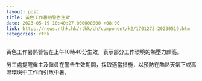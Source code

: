```yaml
---
layout: post
title: 黃色工作暑熱警告生效
date: 2023-05-19 10:40:27.000000000 +08:00
link: https://news.rthk.hk/rthk/ch/component/k2/1701273-20230519.htm
categories: rthk
---
```


黃色工作暑熱警告在上午10時40分生效，表示部分工作環境的熱壓力頗高。

勞工處提醒僱主及僱員在警告生效期間，採取適當措施，以預防在酷熱天氣下或高溫環境中工作而引致中暑。
　　
